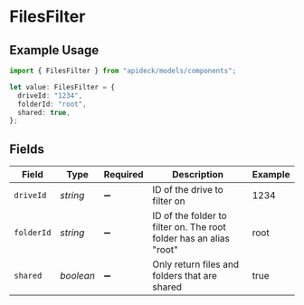 # FilesFilter

## Example Usage

```typescript
import { FilesFilter } from "apideck/models/components";

let value: FilesFilter = {
  driveId: "1234",
  folderId: "root",
  shared: true,
};
```

## Fields

| Field                                                              | Type                                                               | Required                                                           | Description                                                        | Example                                                            |
| ------------------------------------------------------------------ | ------------------------------------------------------------------ | ------------------------------------------------------------------ | ------------------------------------------------------------------ | ------------------------------------------------------------------ |
| `driveId`                                                          | *string*                                                           | :heavy_minus_sign:                                                 | ID of the drive to filter on                                       | 1234                                                               |
| `folderId`                                                         | *string*                                                           | :heavy_minus_sign:                                                 | ID of the folder to filter on. The root folder has an alias "root" | root                                                               |
| `shared`                                                           | *boolean*                                                          | :heavy_minus_sign:                                                 | Only return files and folders that are shared                      | true                                                               |